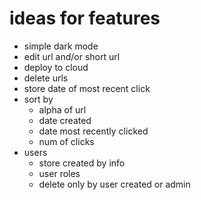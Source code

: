 # ideas for features

* simple dark mode
* edit url and/or short url
* deploy to cloud
* delete urls
* store date of most recent click
* sort by
  * alpha of url
  * date created
  * date most recently clicked
  * num of clicks
* users
  * store created by info
  * user roles
  * delete only by user created or admin
